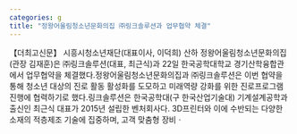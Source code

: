 ```yaml
---
categories: g
title: "정왕어울림청소년문화의집 ㈜링크솔루션과 업무협약 체결"
---
```

【더최고신문】 시흥시청소년재단(대표이사, 이덕희) 산하 정왕어울림청소년문화의집(관장 김재훈)은 ㈜링크솔루션(대표, 최근식)과 22일 한국공학대학교 경기산학융합관에서 업무협약을 체결했다.정왕어울림청소년문화의집과 ㈜링크솔루션은 이번 협약을 통해 청소년 대상의 진로 활동 활성화를 도모하고 미래역량 강화를 위한 진로프로그램 진행에 협력하기로 했다.링크솔루션은 한국공학대(구 한국산업기술대) 기계설계공학과 출신인 최근식 대표가 2015년 설립한 벤처회사다. 3D프린터와 이에 수반되는 다양한 소재의 적층제조 기술에 집중하며, 고객 맞춤형 장비ㆍ